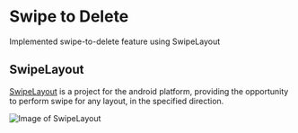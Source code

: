 # Swipe to Delete
Implemented swipe-to-delete feature using SwipeLayout

## SwipeLayout
[SwipeLayout](https://github.com/zerobranch/SwipeLayout) is a project for the android platform, providing the opportunity to perform swipe for any layout, in the specified direction.

![Image of SwipeLayout](https://github.com/zerobranch/SwipeLayout/raw/master/screenshots/left.gif)
